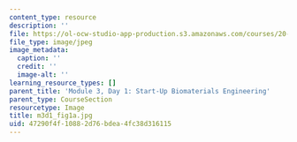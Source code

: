```yaml
---
content_type: resource
description: ''
file: https://ol-ocw-studio-app-production.s3.amazonaws.com/courses/20-109-laboratory-fundamentals-in-biological-engineering-spring-2010/47290f4f10882d76bdea4fc38d316115_m3d1_fig1a.jpg
file_type: image/jpeg
image_metadata:
  caption: ''
  credit: ''
  image-alt: ''
learning_resource_types: []
parent_title: 'Module 3, Day 1: Start-Up Biomaterials Engineering'
parent_type: CourseSection
resourcetype: Image
title: m3d1_fig1a.jpg
uid: 47290f4f-1088-2d76-bdea-4fc38d316115
---
```

